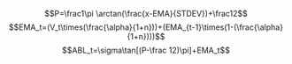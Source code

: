 $$P=\frac1\pi \arctan(\frac{x-EMA}{STDEV})+\frac12$$
$$EMA_t=(V_t\times(\frac{\alpha}{1+n}))+(EMA_{t-1}\times(1-(\frac{\alpha}{1+n})))$$
$$ABL_t=\sigma\tan[(P-\frac 12)\pi]+EMA_t$$